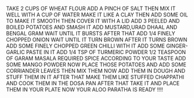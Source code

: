 TAKE 2 CUPS OF WHEAT FLOUR 
ADD A PINCH OF SALT
THEN MIX IT WELL WITH A CUP OF WATER 
MAKE IT LIKE A CLAY
THEN ADD SOME OIL TO MAKE IT SMOOTH
THEN COVER IT WITH A LID
ADD 3 PEELED AND BOILED POTATOES AND SMASH IT
ADD MUSTARD,URAD DHAAL AND BENGAL GRAM
WAIT UNTIL IT BURSTS
AFTER THAT ADD 1/4 FINELY CHOPPED ONION
WAIT UNTIL IT TURN BROWN
AFTER IT TURNS BROWN ADD SOME FINELY CHOPPED GREEN CHILLI
WITH IT ADD SOME GINGER-GARLIC PASTE 
IN IT ADD 1/4 TSP OF TURMERIC POWDER
1/2 TEASPOON OF GARAM MASALA
REQUIRED SPICE ACCORDING TO YOUR TASTE
ADD SOME MANGO POWDER
NOW PLACE THOSE POTATOES AND
ADD SOME CORRIANDER LEAVES
THEN MIX THEM
NOW ADD THEM IN DOUGH AND STUFF THEM IN IT
AFTER THAT MAKE THEM LIKE STUFFED CHAPPATHI 
AND COOK THEM IN THE DOSA PAN 
AFTER THAT TAKE IT AND PLACE THEM IN YOUR PLATE 
NOW YOUR ALOO PARATHA IS READY !!!!